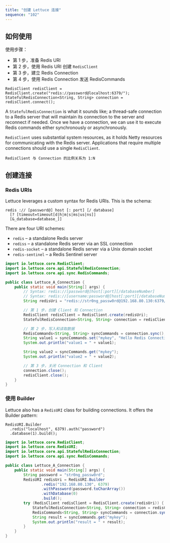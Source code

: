 ```yaml
---
title: "创建 Lettuce 连接"
sequence: "102"
---
```


## 如何使用

使用步骤：

- 第 1 步，准备 Redis URI
- 第 2 步，使用 Redis URI 创建 `RedisClient`
- 第 3 步，建立 Redis Connection
- 第 4 步，使用 Redis Connection 发送 RedisCommands

```text
RedisClient redisClient = RedisClient.create("redis://password@localhost:6379/");
StatefulRedisConnection<String, String> connection = redisClient.connect();
```

A `StatefulRedisConnection` is what it sounds like;
a thread-safe connection to a Redis server that will maintain its connection to the server and reconnect if needed.
Once we have a connection, we can use it to execute Redis commands either synchronously or asynchronously.

`RedisClient` uses substantial system resources, as it holds Netty resources for communicating with the Redis server.
Applications that require multiple connections should use a single `RedisClient`.

```text
RedisClient 与 Connection 的比例关系为 1:N
```

## 创建连接

### Redis URIs

Lettuce leverages a custom syntax for Redis URIs. This is the schema:

```text
redis :// [password@] host [: port] [/ database]
  [? [timeout=timeout[d|h|m|s|ms|us|ns]]
  [&_database=database_]]
```

There are four URI schemes:

- `redis` – a standalone Redis server
- `rediss` – a standalone Redis server via an SSL connection
- `redis-socket` – a standalone Redis server via a Unix domain socket
- `redis-sentinel` – a Redis Sentinel server

```java
import io.lettuce.core.RedisClient;
import io.lettuce.core.api.StatefulRedisConnection;
import io.lettuce.core.api.sync.RedisCommands;

public class Lettuce_A_Connection {
    public static void main(String[] args) {
        // Syntax: redis://[password@]host[:port][/databaseNumber]
        // Syntax: redis://[username:password@]host[:port][/databaseNumber]
        String redisUri = "redis://str0ng_passw0rd@192.168.80.130:6379/0";

        // 第 1 步，创建 Client 和 Connection
        RedisClient redisClient = RedisClient.create(redisUri);
        StatefulRedisConnection<String, String> connection = redisClient.connect();

        // 第 2 步，写入和读取数据
        RedisCommands<String, String> syncCommands = connection.sync();
        String value1 = syncCommands.set("mykey", "Hello Redis Connection");
        System.out.println("value1 = " + value1);

        String value2 = syncCommands.get("mykey");
        System.out.println("value2 = " + value2);

        // 第 3 步，关闭 Connection 和 Client
        connection.close();
        redisClient.close();
    }
}
```


### 使用 Builder

Lettuce also has a `RedisURI` class for building connections. It offers the Builder pattern:

```text
RedisURI.Builder
  .redis("localhost", 6379).auth("password")
  .database(1).build();
```

```java
import io.lettuce.core.RedisClient;
import io.lettuce.core.RedisURI;
import io.lettuce.core.api.StatefulRedisConnection;
import io.lettuce.core.api.sync.RedisCommands;

public class Lettuce_A_Connection {
    public static void main(String[] args) {
        String password = "str0ng_passw0rd";
        RedisURI redisUri = RedisURI.Builder
                .redis("192.168.80.130", 6379)
                .withPassword(password.toCharArray())
                .withDatabase(0)
                .build();
        try (RedisClient redisClient = RedisClient.create(redisUri)) {
            StatefulRedisConnection<String, String> connection = redisClient.connect();
            RedisCommands<String, String> syncCommands = connection.sync();
            String result = syncCommands.get("mykey");
            System.out.println("result = " + result);
        }
    }
}
```

